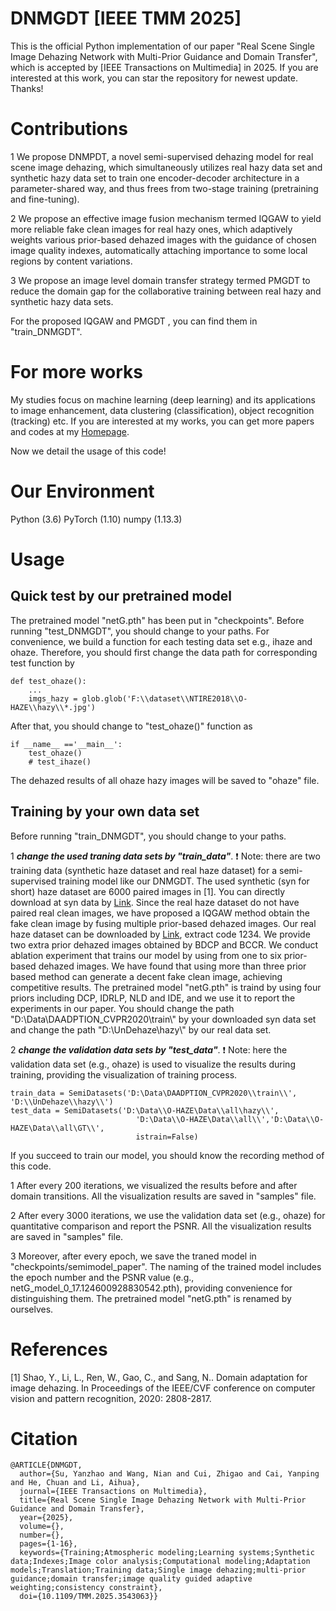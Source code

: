 # DNMGDT [IEEE TMM 2025]
This is the official Python implementation of our paper "Real Scene Single Image Dehazing Network with Multi-Prior Guidance and Domain Transfer",  which is accepted by [IEEE Transactions on Multimedia] in 2025. If you are interested at this work, you can star the repository for newest update. Thanks!

# Contributions
1 We propose DNMPDT, a novel semi-supervised dehazing model for real scene image dehazing, which simultaneously utilizes real hazy data set and synthetic hazy data set to train one encoder-decoder architecture in a parameter-shared way, and thus frees from two-stage training (pretraining and fine-tuning).

2 We propose an effective image fusion mechanism termed IQGAW to yield more reliable fake clean images for real hazy ones, which adaptively weights various prior-based dehazed images with the guidance of chosen image quality indexes, automatically attaching importance to some local regions by content variations. 

3 We propose  an image level domain transfer strategy termed PMGDT to reduce the domain gap for the collaborative training between real hazy and synthetic hazy data sets. 

For the proposed  IQGAW and PMGDT , you can find them in "train_DNMGDT".
# For more works
My studies focus on machine learning (deep learning) and its applications to image enhancement, data clustering (classification), object recognition (tracking) etc.  If you are interested at my works, you can get more papers and codes at my [Homepage](https://nianwang-hjjgcdx.github.io/).

Now we detail the usage of this code!
# Our Environment
Python (3.6)
PyTorch (1.10) 
numpy (1.13.3)

# Usage
## Quick test by our pretrained model
The pretrained model "netG.pth" has been put in "checkpoints". Before running "test_DNMGDT", you should change to your paths. For convenience, we build a  function for each testing data set e.g., ihaze and ohaze. Therefore, you should first change the data path for corresponding test function by 

```
def test_ohaze():
    ...
    imgs_hazy = glob.glob('F:\\dataset\\NTIRE2018\\O-HAZE\\hazy\\*.jpg')
```
After that, you should change to  "test_ohaze()" function as
```
if __name__ =='__main__':
    test_ohaze()
    # test_ihaze()
```
The dehazed results of all ohaze hazy images will be saved to  "ohaze" file.
## Training by your own data set
Before running "train_DNMGDT", you should change to your paths. 

1 ***change the used traning data sets by "train_data"***.  :exclamation: Note: there are two training data (synthetic haze dataset and real haze dataset) for a semi-supervised training model like our DNMGDT. The used synthetic (syn for short) haze dataset are 6000 paired images in [1]. You can directly download at syn data by  [Link](https://github.com/HUSTSYJ/DA_dahazing). Since the real   haze dataset do not have paired real clean images, we have proposed a IQGAW method obtain the fake clean image by fusing multiple prior-based dehazed images. Our real haze dataset can be downloaded by  [Link](https://pan.baidu.com/s/13J4miQv30_SHRy4l9f8RbA?pwd=1234), extract code 1234. We provide two extra prior dehazed images obtained by BDCP and BCCR. We conduct ablation experiment that trains our model by using from one to six prior-based dehazed images. We have found that using more than three prior based method can  generate a decent fake clean image, achieving competitive results. The pretrained model "netG.pth" is traind by using four priors including DCP, IDRLP, NLD and IDE, and we use it to report the experiments in our paper. You should change the path "D:\Data\DAADPTION_CVPR2020\\train\\" by your downloaded syn data set and change the path "D:\\UnDehaze\\hazy\\" by our real data set.

2 ***change the validation data sets by "test_data"***. :exclamation: Note: here the  validation data set (e.g., ohaze) is used to visualize the results during training, providing the visualization of training process.
```
train_data = SemiDatasets('D:\Data\DAADPTION_CVPR2020\\train\\', 'D:\\UnDehaze\\hazy\\')
test_data = SemiDatasets('D:\Data\\O-HAZE\Data\\all\hazy\\',
                            'D:\Data\\O-HAZE\Data\\all\\','D:\Data\\O-HAZE\Data\\all\GT\\',
                            istrain=False)
```
If you succeed to train our model, you should know the recording method of this code. 

1 After  every 200 iterations, we visualized the results before and after domain transitions. All the visualization results are saved in "samples" file. 

2 After  every 3000 iterations, we use the validation data set (e.g., ohaze) for quantitative comparison and report the PSNR. All the visualization results are saved in "samples" file. 

3 Moreover, after  every epoch, we save the traned model in "checkpoints/semimodel_paper". The naming of the trained model includes the epoch number and the PSNR value (e.g., netG_model_0_17.124600928830542.pth), providing convenience for distinguishing them. The pretrained model "netG.pth" is renamed by ourselves.
# References
[1] Shao, Y., Li, L., Ren, W., Gao, C., and Sang, N.. Domain adaptation for image dehazing. In Proceedings of the IEEE/CVF conference on computer vision and pattern recognition, 2020: 2808-2817.

# Citation
```
@ARTICLE{DNMGDT,
  author={Su, Yanzhao and Wang, Nian and Cui, Zhigao and Cai, Yanping and He, Chuan and Li, Aihua},
  journal={IEEE Transactions on Multimedia}, 
  title={Real Scene Single Image Dehazing Network with Multi-Prior Guidance and Domain Transfer}, 
  year={2025},
  volume={},
  number={},
  pages={1-16},
  keywords={Training;Atmospheric modeling;Learning systems;Synthetic data;Indexes;Image color analysis;Computational modeling;Adaptation models;Translation;Training data;Single image dehazing;multi-prior guidance;domain transfer;image quality guided adaptive weighting;consistency constraint},
  doi={10.1109/TMM.2025.3543063}}
```
